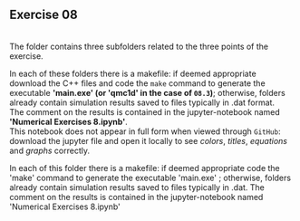 ## Exercise 08

<br>
The folder contains three subfolders related to the three points of the exercise.<br>

In each of these folders there is a makefile: if deemed appropriate download the C++ files
and code the `make` command to generate the executable <strong>'main.exe' (or 'qmc1d' in the case of `08.3`)</strong>; otherwise,
folders already contain simulation results saved to files typically in .dat format.<br>
The comment on the results is contained in the jupyter-notebook named <strong>'Numerical Exercises 8.ipynb'</strong>.<br>
This notebook does not appear in full form when viewed through `GitHub`: download the jupyter file and
open it locally to see <em>colors</em>, <em>titles</em>, <em>equations</em> and <em>graphs</em> correctly.

In each of this folder there is a makefile: if deemed 
appropriate code the 'make' command to generate the executable
'main.exe' ; otherwise, folders
already contain simulation results saved to files typically in .dat.
The comment on the results is contained in the 
jupyter-notebook named 'Numerical Exercises 8.ipynb'

